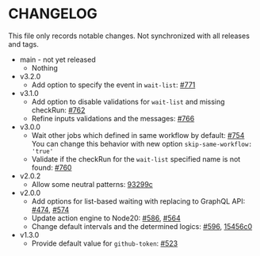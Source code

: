 # CHANGELOG

This file only records notable changes. Not synchronized with all releases and tags.

- main - not yet released
  - Nothing
- v3.2.0
  - Add option to specify the event in `wait-list`: [#771](https://github.com/kachick/wait-other-jobs/issues/771)
- v3.1.0
  - Add option to disable validations for `wait-list` and missing checkRun: [#762](https://github.com/kachick/wait-other-jobs/pull/762)
  - Refine inputs validations and the messages: [#766](https://github.com/kachick/wait-other-jobs/pull/766)
- v3.0.0
  - Wait other jobs which defined in same workflow by default: [#754](https://github.com/kachick/wait-other-jobs/issues/754)\
    You can change this behavior with new option `skip-same-workflow: 'true'`
  - Validate if the checkRun for the `wait-list` specified name is not found: [#760](https://github.com/kachick/wait-other-jobs/issues/760)
- v2.0.2
  - Allow some neutral patterns: [93299c](https://github.com/kachick/wait-other-jobs/commit/93299c2fa22fd463db31668eba54b34b58270696)
- v2.0.0
  - Add options for list-based waiting with replacing to GraphQL API: [#474](https://github.com/kachick/wait-other-jobs/issues/474), [#574](https://github.com/kachick/wait-other-jobs/pull/574)
  - Update action engine to Node20: [#586](https://github.com/kachick/wait-other-jobs/issues/586), [#564](https://github.com/kachick/wait-other-jobs/pull/564)
  - Change default intervals and the determined logics: [#596](https://github.com/kachick/wait-other-jobs/pull/596), [15456c0](https://github.com/kachick/wait-other-jobs/commit/15456c0)
- v1.3.0
  - Provide default value for `github-token`: [#523](https://github.com/kachick/wait-other-jobs/pull/523)
